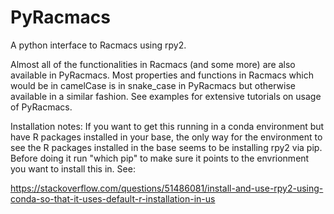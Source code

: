 # PyRacmacs
A python interface to Racmacs using rpy2.

Almost all of the functionalities in Racmacs (and some more) are also available in PyRacmacs. Most properties and functions in Racmacs which would be in camelCase 
is in snake_case in PyRacmacs but otherwise available in a similar fashion. See examples for extensive tutorials on usage of PyRacmacs.

Installation notes:
If you want to get this running in a conda environment but have R packages installed in your base, the only way for the environment to see the R packages installed 
in the base seems to be installing rpy2 via pip. Before doing it run "which pip" to make sure it points to the envrionment you want to install this in. See:

https://stackoverflow.com/questions/51486081/install-and-use-rpy2-using-conda-so-that-it-uses-default-r-installation-in-us
